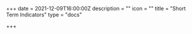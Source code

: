 +++
date = 2021-12-09T16:00:00Z
description = ""
icon = ""
title = "Short Term Indicators"
type = "docs"

+++
